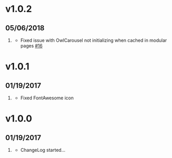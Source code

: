 # v1.0.2
## 05/06/2018

1. [](#bugfix)
    * Fixed issue with OwlCarousel not initializing when cached in modular pages [#16](https://github.com/getgrav/grav-plugin-shortcode-owl-carousel/issues/16)

# v1.0.1
## 01/19/2017

1. [](#improved)
    * Fixed FontAwesome icon

# v1.0.0
## 01/19/2017

1. [](#new)
    * ChangeLog started...
